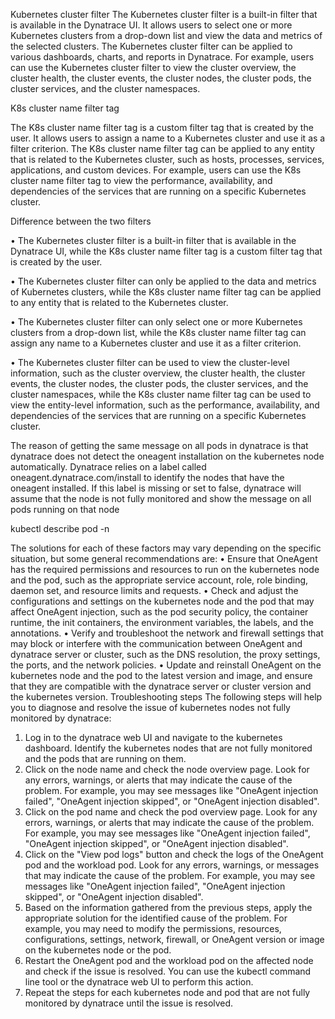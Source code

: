Kubernetes cluster filter
The Kubernetes cluster filter is a built-in filter that is available in the Dynatrace UI. It allows users to select one or more Kubernetes clusters from a drop-down list and view the data and metrics of the selected clusters. The Kubernetes cluster filter can be applied to various dashboards, charts, and reports in Dynatrace. For example, users can use the Kubernetes cluster filter to view the cluster overview, the cluster health, the cluster events, the cluster nodes, the cluster pods, the cluster services, and the cluster namespaces.

K8s cluster name filter tag

The K8s cluster name filter tag is a custom filter tag that is created by the user. It allows users to assign a name to a Kubernetes cluster and use it as a filter criterion. The K8s cluster name filter tag can be applied to any entity that is related to the Kubernetes cluster, such as hosts, processes, services, applications, and custom devices. For example, users can use the K8s cluster name filter tag to view the performance, availability, and dependencies of the services that are running on a specific Kubernetes cluster.


Difference between the two filters

•	The Kubernetes cluster filter is a built-in filter that is available in the Dynatrace UI, while the K8s cluster name filter tag is a custom filter tag that is created by the user.

•	The Kubernetes cluster filter can only be applied to the data and metrics of Kubernetes clusters, while the K8s cluster name filter tag can be applied to any entity that is related to the Kubernetes cluster.

•	The Kubernetes cluster filter can only select one or more Kubernetes clusters from a drop-down list, while the K8s cluster name filter tag can assign any name to a Kubernetes cluster and use it as a filter criterion.

•	The Kubernetes cluster filter can be used to view the cluster-level information, such as the cluster overview, the cluster health, the cluster events, the cluster nodes, the cluster pods, the cluster services, and the cluster namespaces, while the K8s cluster name filter tag can be used to view the entity-level information, such as the performance, availability, and dependencies of the services that are running on a specific Kubernetes cluster.










































The reason of getting the same message on all pods in dynatrace is that dynatrace does not detect the oneagent installation on the kubernetes node automatically. Dynatrace relies on a label called oneagent.dynatrace.com/install to identify the nodes that have the oneagent installed. If this label is missing or set to false, dynatrace will assume that the node is not fully monitored and show the message on all pods running on that node

kubectl describe pod <pod-name> -n <namespace-name>

The solutions for each of these factors may vary depending on the specific situation, but some general recommendations are:
•	Ensure that OneAgent has the required permissions and resources to run on the kubernetes node and the pod, such as the appropriate service account, role, role binding, daemon set, and resource limits and requests.
•	Check and adjust the configurations and settings on the kubernetes node and the pod that may affect OneAgent injection, such as the pod security policy, the container runtime, the init containers, the environment variables, the labels, and the annotations.
•	Verify and troubleshoot the network and firewall settings that may block or interfere with the communication between OneAgent and dynatrace server or cluster, such as the DNS resolution, the proxy settings, the ports, and the network policies.
•	Update and reinstall OneAgent on the kubernetes node and the pod to the latest version and image, and ensure that they are compatible with the dynatrace server or cluster version and the kubernetes version.
Troubleshooting steps
The following steps will help you to diagnose and resolve the issue of kubernetes nodes not fully monitored by dynatrace:
1.	Log in to the dynatrace web UI and navigate to the kubernetes dashboard. Identify the kubernetes nodes that are not fully monitored and the pods that are running on them.
2.	Click on the node name and check the node overview page. Look for any errors, warnings, or alerts that may indicate the cause of the problem. For example, you may see messages like "OneAgent injection failed", "OneAgent injection skipped", or "OneAgent injection disabled".
3.	Click on the pod name and check the pod overview page. Look for any errors, warnings, or alerts that may indicate the cause of the problem. For example, you may see messages like "OneAgent injection failed", "OneAgent injection skipped", or "OneAgent injection disabled".
4.	Click on the "View pod logs" button and check the logs of the OneAgent pod and the workload pod. Look for any errors, warnings, or messages that may indicate the cause of the problem. For example, you may see messages like "OneAgent injection failed", "OneAgent injection skipped", or "OneAgent injection disabled".
5.	Based on the information gathered from the previous steps, apply the appropriate solution for the identified cause of the problem. For example, you may need to modify the permissions, resources, configurations, settings, network, firewall, or OneAgent version or image on the kubernetes node or the pod.
6.	Restart the OneAgent pod and the workload pod on the affected node and check if the issue is resolved. You can use the kubectl command line tool or the dynatrace web UI to perform this action.
7.	Repeat the steps for each kubernetes node and pod that are not fully monitored by dynatrace until the issue is resolved.
